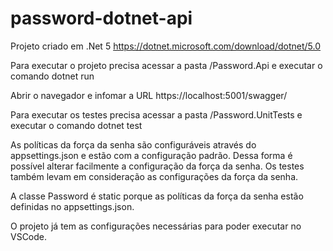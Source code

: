 # password-dotnet-api

Projeto criado em .Net 5
https://dotnet.microsoft.com/download/dotnet/5.0

Para executar o projeto precisa acessar a pasta /Password.Api e executar o comando dotnet run

Abrir o navegador e infomar a URL https://localhost:5001/swagger/

Para executar os testes precisa acessar a pasta /Password.UnitTests e executar o comando dotnet test

As políticas da força da senha são configuráveis através do appsettings.json e estão com a configuração padrão. Dessa forma é possível alterar facilmente a configuração da força da senha. Os testes também levam em consideração as configurações da força da senha.

A classe Password é static porque as políticas da força da senha estão definidas no appsettings.json. 

O projeto já tem as configurações necessárias para poder executar no VSCode.
